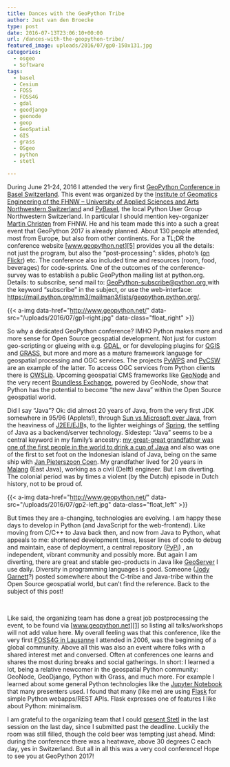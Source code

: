 ```yaml
---
title: Dances with the GeoPython Tribe
author: Just van den Broecke
type: post
date: 2016-07-13T23:06:10+00:00
url: /dances-with-the-geopython-tribe/
featured_image: uploads/2016/07/gp0-150x131.jpg
categories:
  - osgeo
  - Software
tags:
  - basel
  - Cesium
  - FOSS
  - FOSS4G
  - gdal
  - geodjango
  - geonode
  - geop
  - GeoSpatial
  - GIS
  - grass
  - OSgeo
  - python
  - stetl

---
```

During June 21-24, 2016 I attended the very first [GeoPython Conference in Basel Switzerland][1]. This event was organized by the [Institute of Geomatics Engineering of the FHNW &#8211; University of Applied Sciences and Arts Northwestern Switzerland][2] and [PyBasel][3], the local Python User Group Northwestern Switzerland. In particular I should mention key-organizer  [Martin Christen][4] from FHNW. He and his team made this into a such a great event that GeoPython 2017 is already planned. About 130 people attended, most from Europe, but also from other continents.  For a TL;DR the conference website [www.geopython.net][5]  provides you all the details: not just the program, but also the &#8220;post-processing&#8221;: slides, photo&#8217;s ([on Flickr][6]) etc.  The conference also included time and resources (room, food, beverages) for code-sprints. One of the outcomes of the conference-survey was to establish a public GeoPython mailing list at python.org. Details: to subscribe, send mail to:  <u>[GeoPython-subscribe@python.org][28] </u>with the keyword &#8220;subscribe&#8221; in the subject, or use the web-interface: <https://mail.python.org/mm3/mailman3/lists/geopython.python.org/>.

{{< a-img data-href="http://www.geopython.net/" data-src="/uploads/2016/07/gp1-right.jpg" data-class="float_right" >}}

So why a dedicated GeoPython conference? IMHO Python makes more and more  sense for Open Source geospatial development. Not just for custom geo-scripting or glueing with e.g. [GDAL][7], or for developing plugins for [QGIS][8] and [GRASS][9], but more and more as a mature framework language for geospatial processing and  OGC services. The projects [PyWPS][10] and [PyCSW][11] are an example of the latter. To access OGC services from Python clients there is [OWSLib][12]. Upcoming geospatial CMS frameworks like [GeoNode][13] and the very recent  [Boundless Exchange][14], powered by GeoNode, show that Python has the potential to become &#8220;the new Java&#8221; within the Open Source geospatial world.

Did I say &#8220;Java&#8221;? Ok: did almost 20 years of Java, from the very first JDK somewhere in 95/96 (Applets!), through [Sun vs Microsoft over Java][15], from the heaviness of [J2EE/EJB][16]s, to the lighter weighings of [Spring][17], the settling of Java as a backend/server technology. Sidestep: &#8220;Java&#8221; seems to be a central keyword in my family&#8217;s ancestry: [my great-great grandfather was one of the first people in the world to drink a cup of Java][18] and also was one of the first to set foot on the Indonesian island of Java, being on the same ship with [Jan Pieterszoon Coen][19]. My grandfather lived for 20 years in [Malang][20] (East Java), working as a civil (Delft) engineer. But I am diverting. The colonial period was by times a violent (by the Dutch) episode in Dutch history, not to be proud of.

{{< a-img data-href="http://www.geopython.net/" data-src="/uploads/2016/07/gp2-left.jpg" data-class="float_left" >}}

But times they are a-changing, technologies are evolving. I am happy these days to develop in Python (and JavaScript for the web-frontend). Like moving from C/C++ to Java back then, and now from Java to Python, what appeals to me: shortened development times, lesser lines of code  to debug and maintain, ease of deployment, a central repository ([PyPi][21]) , an independent, vibrant community and possibly more.  But again I am diverting, there are great and stable geo-products in Java like [GeoServer][22] I use daily. Diversity in programming languages is good. Someone ([Jody Garnett][23]?) posted somewhere about the C-tribe and Java-tribe within the Open Source geospatial world, but can&#8217;t find the reference. Back to the subject of this post!

&nbsp;

Like said, the organizing team has done a great job postprocessing the event, to be found via [www.geopython.net][1] so listing all talks/workshops will not add value here. My overall feeling was that this conference, like the very first [FOSS4G in Lausanne][24] I attended in 2006, was the beginning of a global community. Above all this was also an event where folks with a shared interest met and conversed. Often at conferences one learns and shares the most during breaks and social gatherings. In short: I learned a lot, being a relative newcomer in the geospatial Python community: GeoNode, GeoDjango, Python with Grass, and much more. For example I learned about some general Python technologies like the  [Jupyter Notebook][25] that many presenters used. I found that many (like me) are using [Flask][26] for simple Python webapps/REST APIs. Flask expresses one of features I like about Python: minimalism.

I am grateful to the organizing team that I could [present Stetl][27] in the last session on the last day, since I submitted past the deadline. Luckily the room was still filled, though the cold beer was tempting just ahead. Mind: during the conference there was a heatwave, above 30 degrees C each day, yes in Switzerland. But all in all this was a very cool conference! Hope to see you at GeoPython 2017!

 [1]: http://www.geopython.net/
 [2]: http://www.fhnw.ch/habg/ivgi/
 [3]: http://www.meetup.com/PyBasel-Basel-Python-Meetup/
 [4]: https://www.linkedin.com/in/martinchristen
 [5]: http://www.geopython.net
 [6]: https://www.flickr.com/photos/144781014@N02/sets/72157667869241134/
 [7]: http://gdal.org
 [8]: http://docs.qgis.org/testing/en/docs/pyqgis_developer_cookbook/plugins.html
 [9]: https://grass.osgeo.org/
 [10]: http://pywps.org
 [11]: http://pycsw.org
 [12]: http://geopython.github.io/OWSLib/
 [13]: http://geonode.org
 [14]: http://boundlessgeo.com/exchange/
 [15]: https://en.wikipedia.org/wiki/Microsoft_Java_Virtual_Machine
 [16]: https://en.wikipedia.org/wiki/Enterprise_JavaBeans
 [17]: https://en.wikipedia.org/wiki/Spring_Framework
 [18]: https://en.wikipedia.org/wiki/Pieter_van_den_Broecke
 [19]: https://nl.wikipedia.org/wiki/Jan_Pieterszoon_Coen
 [20]: https://en.wikipedia.org/wiki/Malang
 [21]: https://pypi.python.org/pypi
 [22]: http://geoserver.org
 [23]: https://www.linkedin.com/in/jodygarnett
 [24]: http://2006.foss4g.org/
 [25]: http://jupyter.org/
 [26]: http://flask.pocoo.org/
 [27]: http://www.slideshare.net/justb4/geospatial-etl-with-stetl-geopython-2016
 [28]: mailto:GeoPython-subscribe@python.org
